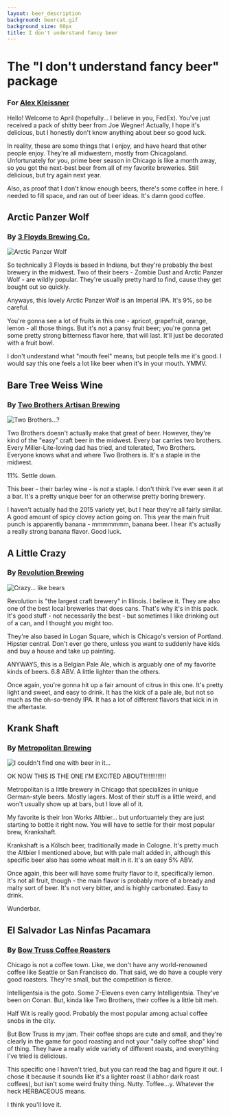 ```yaml
---
layout: beer_description
background: beercat.gif
background_size: 60px
title: I don't understand fancy beer
---
```


# The "I don't understand fancy beer" package

### For [Alex Kleissner](https://pbs.twimg.com/media/CPOLl5IUcAAdn-t.jpg)

Hello! Welcome to April (hopefully... I believe in you, FedEx). You've just received a pack of shitty beer from Joe Wegner! Actually, I hope it's delicious, but I honestly don't know anything about beer so good luck.

In reality, these are some things that I enjoy, and have heard that other people enjoy. They're all midwestern, mostly from Chicagoland. Unfortunately for you, prime beer season in Chicago is like a month away, so you got the next-best beer from all of my favorite breweries. Still delicious, but try again next year.

Also, as proof that I don't know enough beers, there's some coffee in here. I needed to fill space, and ran out of beer ideas. It's damn good coffee.


## Arctic Panzer  Wolf

### By [3 Floyds Brewing Co.](http://www.3floyds.com/)

![Arctic Panzer Wolf](http://studio.maybug-games.eu/wp-content/uploads/2012/04/28mm-Great-Viking-Lord-Tyr-Ulvar-Stormbringer-on-Panzer-Wolf-1.jpg)

So technically 3 Floyds is based in Indiana, but they're probably the best brewery in the midwest. Two of their beers - Zombie Dust and Arctic Panzer Wolf - are wildly popular. They're usually pretty hard to find, cause they get bought out so quickly.

Anyways, this lovely Arctic Panzer Wolf is an Imperial IPA. It's 9%, so be careful.

You're gonna see a lot of fruits in this one - apricot, grapefruit, orange, lemon - all those things. But it's not a pansy fruit beer; you're gonna get some pretty strong bitterness flavor here, that will last. It'll just be decorated with a fruit bowl.

I don't understand what "mouth feel" means, but people tells me it's good. I would say this one feels a lot like beer when it's in your mouth. YMMV.

## Bare Tree Weiss Wine

### By [Two Brothers Artisan Brewing](http://www.twobrothersbrewing.com/)

![Two Brothers...?](https://s-media-cache-ak0.pinimg.com/736x/d9/10/fe/d910fe2dfde96e2ab75be7b1e26ba2e7.jpg)

Two Brothers doesn't actually make that great of beer. However, they're kind of the "easy" craft beer in the midwest. Every bar carries two brothers. Every Miller-Lite-loving dad has tried, and tolerated, Two Brothers. Everyone knows what and where Two Brothers is. It's a staple in the midwest.

11%. Settle down.

This beer - their barley wine - is _not_ a staple. I don't think I've ever seen it at a bar. It's a pretty unique beer for an otherwise pretty boring brewery.

I haven't actually had the 2015 variety yet, but I hear they're all fairly similar. A good amount of spicy clovey action going on. This year the main fruit punch is apparently banana - mmmmmmm, banana beer. I hear it's actually a really strong banana flavor. Good luck.

## A Little Crazy

### By [Revolution Brewing](https://revbrew.com/)

![Crazy... like bears](http://m2.nflrush.com/bz/bearsfan.jpg)

Revolution is "the largest craft brewery" in Illinois. I believe it. They are also one of the best local breweries that does cans. That's why it's in this pack. It's good stuff - not necessarily the best - but sometimes I like drinking out of a can, and I thought you might too.

They're also based in Logan Square, which is Chicago's version of Portland. Hipster central. Don't ever go there, unless you want to suddenly have kids and buy a house and take up painting.

ANYWAYS, this is a Belgian Pale Ale, which is arguably one of my favorite kinds of beers. 6.8 ABV. A little lighter than the others.

Once again, you're gonna hit up a fair amount of citrus in this one. It's pretty light and sweet, and easy to drink. It has the kick of a pale ale, but not so much as the oh-so-trendy IPA. It has a lot of different flavors that kick in in the aftertaste. 

## Krank Shaft

### By [Metropolitan Brewing](http://metrobrewing.com/)

![I couldn't find one with beer in it...](http://comicskingdom.com/system/blog/2012/08/Crankshaft.jpg)

OK NOW THIS IS THE ONE I'M EXCITED ABOUT!!!!!!!!!!!!!

Metropolitan is a little brewery in Chicago that specializes in unique German-style beers. Mostly lagers. Most of their stuff is a little weird, and won't usually show up at bars, but I love all of it.

My favorite is their Iron Works Altbier... but unfortuantely they are just starting to bottle it right now. You will have to settle for their most popular brew, Krankshaft.

Krankshaft is a Kölsch beer, traditionally made in Cologne. It's pretty much the Altbier I mentioned above, but with pale malt added in, although this specific beer also has some wheat malt in it.  It's an easy 5% ABV.

Once again, this beer will have some fruity flavor to it, specifically lemon. It's not all fruit, though - the main flavor is probably more of a bready and malty sort of beer. It's not very bitter, and is highly carbonated. Easy to drink.

Wunderbar.

## El Salvador Las Ninfas Pacamara

### By [Bow Truss Coffee Roasters](http://bowtruss.com/)

Chicago is not a coffee town. Like, we don't have any world-renowned coffee like Seattle or San Francisco do. That said, we do have a couple very good roasters. They're small, but the competition is fierce.

Intelligentsia is the goto. Some 7-Elevens even carry Intelligentsia. They've been on Conan. But, kinda like Two Brothers, their coffee is a little bit meh.

Half Wit is really good. Probably the most popular among actual coffee snobs in the city.

But Bow Truss is my jam. Their coffee shops are cute and small, and they're clearly in the game for good roasting and not your "daily coffee shop" kind of thing. They have a really wide variety of different roasts, and everything I've tried is delicious.

This specific one I haven't tried, but you can read the bag and figure it out. I chose it because it sounds like it's a lighter roast (I abhor dark roast coffees), but isn't some weird fruity thing. Nutty. Toffee...y. Whatever the heck HERBACEOUS means.

I think you'll love it.



